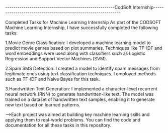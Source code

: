 ------------------------------------------------------CodSoft Internship--------------------------------------------------------------


Completed Tasks for Machine Learning Internship
As part of the CODSOFT Machine Learning Internship, I have successfully completed the following tasks:

1.Movie Genre Classification: I developed a machine learning model to predict movie genres based on plot summaries.
Techniques like TF-IDF and word embeddings were used along with classifiers such as Logistic Regression and Support Vector Machines (SVM).

2.Spam SMS Detection: I created a model to identify spam messages from legitimate ones using text classification techniques.
I employed methods such as TF-IDF and Naive Bayes for this task.

3.Handwritten Text Generation: I implemented a character-level recurrent neural network (RNN) to generate handwritten-like text. 
The model was trained on a dataset of handwritten text samples, enabling it to generate new text based on learned patterns.

-->Each project was aimed at building key machine learning skills and applying them to real-world problems. You can find the code 
and documentation for all these tasks in this repository.
